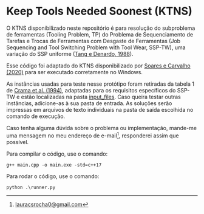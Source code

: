 # Keep Tools Needed Soonest (KTNS)

O KTNS disponibilizado neste repositório é para resolução do subproblema de ferramentas (Tooling Problem, TP) do Problema de Sequenciamento de Tarefas e Trocas de Ferramentas com Desgaste de Ferramentas (Job Sequencing and Tool Switching Problem with Tool Wear, SSP-TW), uma variação do SSP uniforme ([Tang e Denardo, 1988](https://www.jstor.org/stable/171322)).

Esse código foi adaptado do KTNS disponibilizado por [Soares e Carvalho (2020)](https://doi.org/10.1016/j.ejor.2020.02.047) para ser executado corretamente no Windows.

As instâncias usadas para teste nesse protótipo foram retiradas da tabela 1 de [Crama et al. (1994)](https://doi.org/10.1007/BF01324874), adaptadas para os requisitos específicos do SSP-TW e estão localizadas na pasta [input_files](https://github.com/shesfromasgard/KTNS/tree/main/input_files). Caso queira testar outras instâncias, adicione-as à sua pasta de entrada. As soluções serão impressas em arquivos de texto individuais na pasta de saída escolhida no comando de execução.

Caso tenha alguma dúvida sobre o problema ou implementação, mande-me uma mensagem no meu endereço de e-mail[^1], responderei assim que possível.

Para compilar o código, use o comando:

```
g++ main.cpp -o main.exe -std=c++17
```

Para rodar o código, use o comando:

```
python .\runner.py
```

[^1]: lauracsrocha0@gmail.com
